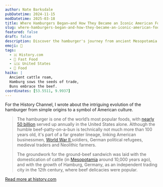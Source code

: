 ```yaml
---
author: Nate Barksdale
pubDatetime: 2024-11-15
modDatetime: 2025-03-18
title: Where Hamburgers Began—and How They Became an Iconic American Food
slug: where-hamburgers-began-and-how-they-became-an-iconic-american-food
featured: false
draft: false
description: Discover the hamburger's journey from ancient Mesopotamia to American icon, tracing its roots through centuries of history and culture.
emoji: 🍔
tags:
  - 🇭 History.com
  - 🍔 Fast Food
  - 🇺🇸 United States
  - 🍗 Food
haiku: |
  Ancient cattle roam,  
  Hamburg sows the seeds of trade,  
  Buns embrace the beef.
coordinates: [53.5511, 9.9937]
---
```


For the History Channel, I wrote about the intriguing evolution of the hamburger from simple origins to a symbol of American culture.

> The hamburger is one of the world’s most popular foods, with [nearly 50 billion](https://www.pbs.org/newshour/science/the-hidden-costs-of-hamburgers) served up annually in the United States alone. Although the humble beef-patty-on-a-bun is technically not much more than 100 years old, it's part of a far greater lineage, linking American businessmen, [World War II ](https://www.history.com/topics/world-war-ii/world-war-ii-history)soldiers, German political refugees, medieval traders and Neolithic farmers.
>
> The groundwork for the ground-beef sandwich was laid with the domestication of cattle (in [Mesopotamia](https://www.history.com/news/how-mesopotamia-became-the-cradle-of-civilization) around 10,000 years ago), and with the growth of Hamburg, Germany, as an independent trading city in the 12th century, where beef delicacies were popular.

[Read more at history.com](https://www.history.com/news/hamburger-helpers-the-history-of-americas-favorite-sandwich)
